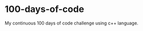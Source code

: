 # 100-days-of-code
My continuous 100 days of code challenge using c++ language.

<!-- ## ⚡ Streak Stats -->
<!-- [![GitHub Streak](https://github-readme-streak-stats.herokuapp.com/?user=ayushkh420&theme=dark)](https://github.com/ayushkh420/100-days-of-code) -->


